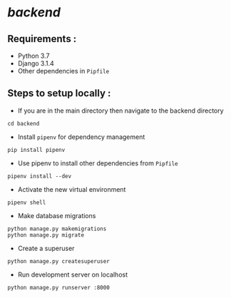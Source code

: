 # *backend*

## Requirements :
- Python 3.7
- Django 3.1.4
- Other dependencies in `Pipfile`

## Steps to setup locally :
- If you are in the main directory then navigate to the backend directory
```
cd backend
```
- Install `pipenv` for dependency management
```
pip install pipenv
```
- Use pipenv to install other dependencies from `Pipfile`
```
pipenv install --dev
```
- Activate the new virtual environment
```
pipenv shell
```
- Make database migrations
```
python manage.py makemigrations
python manage.py migrate
```
- Create a superuser
```
python manage.py createsuperuser
```
- Run development server on localhost
```
python manage.py runserver :8000
```
